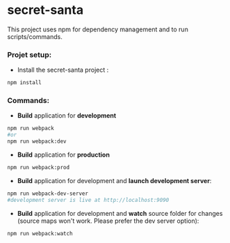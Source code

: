 # secret-santa

This project uses npm for dependency management and to run scripts/commands.

### Projet setup:
- Install the secret-santa project :
```sh
npm install
```

### Commands:

- **Build** application for **development**
```sh
npm run webpack
#or
npm run webpack:dev
```

- **Build** application for **production**
```sh
npm run webpack:prod
```

- **Build** application for development and **launch development server**:
```sh
npm run webpack-dev-server
#development server is live at http://localhost:9090
```

- **Build** application for development and **watch** source folder for changes (source maps won't work. Please prefer the dev server option):
```sh
npm run webpack:watch
```
